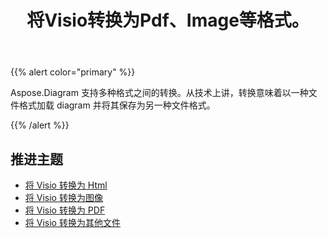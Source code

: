 ﻿---
title: 将Visio转换为Pdf、Image等格式。
linktitle: Diagram 转换
type: docs
weight: 65
url: /zh/java/convert-diagram-to-different-formats/
description: Convert Visio files to Visio, PDF, CSV, JPG, HTML, BMP, PNG, EMF, SVG, TIFF, XPS and more.
---
{{% alert color="primary" %}}

Aspose.Diagram 支持多种格式之间的转换。从技术上讲，转换意味着以一种文件格式加载 diagram 并将其保存为另一种文件格式。

{{% /alert %}}

## **推进主题**
- [将 Visio 转换为 Html](/diagram/zh/java/convert-visio-to-html/)
- [将 Visio 转换为图像](/diagram/zh/java/convert-visio-to-image/)
- [将 Visio 转换为 PDF](/diagram/zh/java/convert-visio-to-pdf/)
- [将 Visio 转换为其他文件](/diagram/zh/java/convert-visio-to-other-files/)
